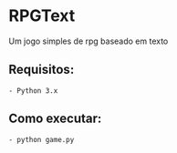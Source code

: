 # RPGText
Um jogo simples de rpg baseado em texto 

## Requisitos:
	- Python 3.x

## Como executar:
	- python game.py
